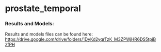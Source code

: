 # prostate_temporal

### Results and Models:
Results and models files can be found here: https://drive.google.com/drive/folders/1DyKd2yqrTzK_M3ZPWjHR6DS5tpiBzfPH
